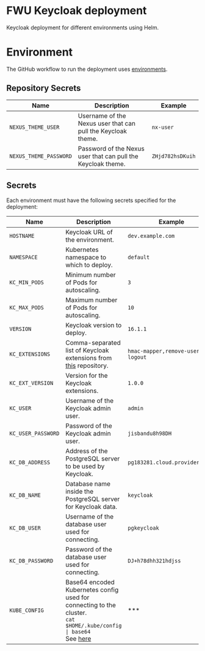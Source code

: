 # FWU Keycloak deployment

Keycloak deployment for different environments using Helm.

# Environment

The GitHub workflow to run the deployment uses [environments](https://docs.github.com/en/actions/deployment/targeting-different-environments/using-environments-for-deployment).

## Repository Secrets

| Name                   | Description                                                  | Example          |
| ---------------------- | ------------------------------------------------------------ | ---------------- |
| `NEXUS_THEME_USER`     | Username of the Nexus user that can pull the Keycloak theme. | `nx-user`        |
| `NEXUS_THEME_PASSWORD` | Password of the Nexus user that can pull the Keycloak theme. | `ZHjd782hsDKuih` |

## Secrets

Each environment must have the following secrets specified for the deployment:

| Name        | Description                              | Example           |
| ----------- | ---------------------------------------- | ----------------- |
| `HOSTNAME`  | Keycloak URL of the environment.         | `dev.example.com` |
| `NAMESPACE` | Kubernetes namespace to which to deploy. | `default`         |
| `KC_MIN_PODS` | Minimum number of Pods for autoscaling. | `3` |
| `KC_MAX_PODS` | Maximum number of Pods for autoscaling. | `10` |
| `VERSION` | Keycloak version to deploy. | `16.1.1` |
| `KC_EXTENSIONS` | Comma-separated list of Keycloak extensions from [this](https://github.com/FWU-DE/fwu-kc-extensions) repository. | `hmac-mapper,remove-user-on-logout` |
| `KC_EXT_VERSION` | Version for the Keycloak extensions. | `1.0.0` |
| `KC_USER` | Username of the Keycloak admin user. | `admin` |
| `KC_USER_PASSWORD` | Password of the Keycloak admin user. | `jisbandu8h98DH` |
| `KC_DB_ADDRESS` | Address of the PostgreSQL server to be used by Keycloak. | `pg183281.cloud.provider:5432` |
| `KC_DB_NAME` | Database name inside the PostgreSQL server for Keycloak data. | `keycloak` |
| `KC_DB_USER` | Username of the database user used for connecting. | `pgkeycloak` |
| `KC_DB_PASSWORD` | Password of the database user used for connecting. | `DJ+h78dhh321hdjss` |
| `KUBE_CONFIG` | Base64 encoded Kubernetes config used for connecting to the cluster.<br />`cat $HOME/.kube/config \| base64`<br /> See [here](https://github.com/wahyd4/kubectl-helm-action#how-to-use) | *** |
